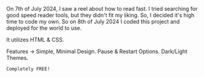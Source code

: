 On 7th of July 2024, I saw a reel about how to read fast. I tried searching for good speed reader tools, but they didn't fit my liking. So, I decided it's high time to code my own. So on 8th of July 2024 I coded this project and deployed for the world to use.

It utilizes HTML & CSS.

Features -> 
    Simple, Minimal Design.
    Pause & Restart Options.
    Dark/Light Themes.

    Completely FREE!